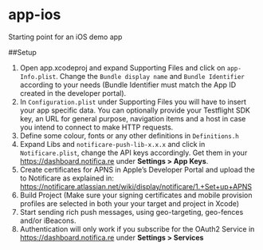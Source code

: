 app-ios
=========
Starting point for an iOS demo app

##Setup

1. Open app.xcodeproj and expand Supporting Files and click on ```app-Info.plist```. Change the ```Bundle display name``` and ```Bundle Identifier``` according to your needs (Bundle Identifier must match the App ID created in the developer portal). 
2. In ```Configuration.plist``` under Supporting Files you will have to insert your app specific data. You can optionally provide your Testflight SDK key, an URL for general purpose, navigation items and a host in case you intend to connect to make HTTP requests.
3. Define some colour, fonts or any other definitions in ```Definitions.h```
4. Expand Libs and ```notificare-push-lib-x.x.x``` and click in ```Notificare.plist```, change the API keys accordingly. Get them in your https://dashboard.notifica.re under **Settings > App Keys**.
5. Create certificates for APNS in Apple’s Developer Portal and upload the to Notificare as explained in: https://notificare.atlassian.net/wiki/display/notificare/1.+Set+up+APNS
6. Build Project (Make sure your signing certificates and mobile provision profiles are selected in both your your target and project in Xcode)
7. Start sending rich push messages, using geo-targeting, geo-fences and/or iBeacons.
8. Authentication will only work if you subscribe for the OAuth2 Service in https://dashboard.notifica.re under **Settings > Services**